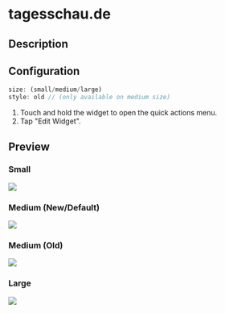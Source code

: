 # tagesschau.de

## Description

## Configuration
```js
size: (small/medium/large)
style: old // (only available on medium size)
```
1. Touch and hold the widget to open the quick actions menu.
2. Tap "Edit Widget".


## Preview
### Small
![](https://imgur.com/reOmq2e.png)
### Medium (New/Default)
![](https://imgur.com/ioeWhiy.png)
### Medium (Old)
![](https://imgur.com/KwU2bJW.png)
### Large
![](https://imgur.com/e0sbggd.png)
